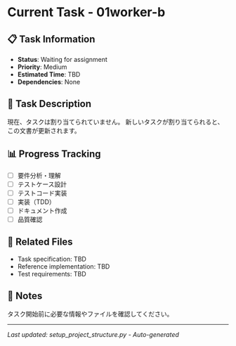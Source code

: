 # Current Task - 01worker-b

## 📋 Task Information
- **Status**: Waiting for assignment
- **Priority**: Medium
- **Estimated Time**: TBD
- **Dependencies**: None

## 🎯 Task Description
現在、タスクは割り当てられていません。
新しいタスクが割り当てられると、この文書が更新されます。

## 📊 Progress Tracking
- [ ] 要件分析・理解
- [ ] テストケース設計  
- [ ] テストコード実装
- [ ] 実装（TDD）
- [ ] ドキュメント作成
- [ ] 品質確認

## 🔗 Related Files
- Task specification: TBD
- Reference implementation: TBD
- Test requirements: TBD

## 📝 Notes
タスク開始前に必要な情報やファイルを確認してください。

---
*Last updated: setup_project_structure.py - Auto-generated*
